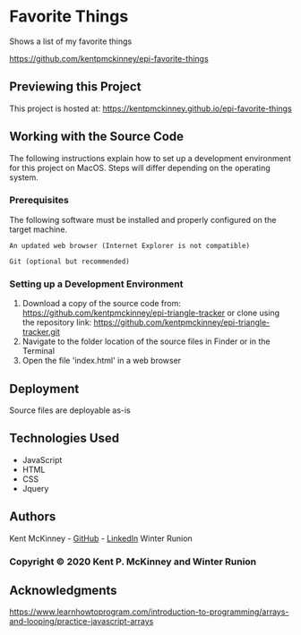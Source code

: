<!-- Category: Epicodus;HTML/CSS/JS -->
# Favorite Things

Shows a list of my favorite things

https://github.com/kentpmckinney/epi-favorite-things

## Previewing this Project

This project is hosted at: https://kentpmckinney.github.io/epi-favorite-things

## Working with the Source Code

The following instructions explain how to set up a development environment for this project on MacOS. Steps will differ depending on the operating system.

### Prerequisites

The following software must be installed and properly configured on the target machine. 

```
An updated web browser (Internet Explorer is not compatible)
```
```
Git (optional but recommended)
```

### Setting up a Development Environment

1. Download a copy of the source code from: https://github.com/kentpmckinney/epi-triangle-tracker
   or clone using the repository link: https://github.com/kentpmckinney/epi-triangle-tracker.git
2. Navigate to the folder location of the source files in Finder or in the Terminal
3. Open the file 'index.html' in a web browser

## Deployment

Source files are deployable as-is

## Technologies Used

* JavaScript
* HTML
* CSS
* Jquery

## Authors

Kent McKinney - [GitHub](https://github.com/kentpmckinney) - [LinkedIn](https://www.linkedin.com/in/kentpmckinney/)
Winter Runion

### Copyright &copy; 2020 Kent P. McKinney and Winter Runion

## Acknowledgments

https://www.learnhowtoprogram.com/introduction-to-programming/arrays-and-looping/practice-javascript-arrays
